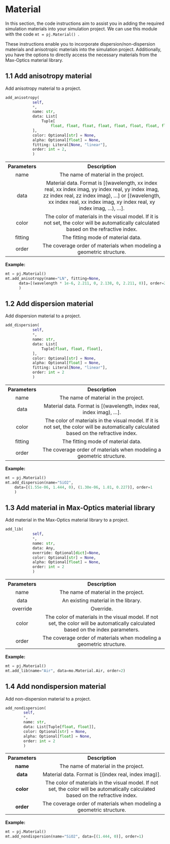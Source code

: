 

# Material

In this section, the code instructions aim to assist you in adding the required simulation materials into your simulation project. We can use this module with the code `mt = pj.Material() `. 

These instructions enable you to incorporate dispersion/non-dispersion materials and anisotropic materials into the simulation project. Additionally, you have the options to directly access the necessary materials from the Max-Optics material library.



## 1.1 Add anisotropy material

Add anisotropy material to a project.

```python
add_anisotropy(
            self,
            *,
            name: str,
            data: List[
                Tuple[
                    float, float, float, float, float, float, float, float, float, float, float, float, float, float, float, float, float, float, float],
            ],
            color: Optional[str] = None,
            alpha: Optional[float] = None,
            fitting: Literal[None, "linear"],
            order: int = 2,
   			)
```
 <table align="center">
  <tr>
    <th>Parameters</th>
    <th>Description</th>
  </tr>
  <tr>
    <td align="center">name</td>
    <td align="center">The name of material in the project.</td>
  </tr>
  <tr>
    <td align="center">data</td>
    <td align="center">Material data. Format is [(wavelength, xx index real, xx index imag, yy index real, yy index imag, zz index real, zz index imag), …] or [(wavelength, xx index real, xx index imag, xy index real, xy index imag, …), …].</td>
  </tr>
  <tr>
    <td align="center">color</td>
    <td align="center">The color of materials in the visual model. If it is not set, the color will be automatically calculated based on the refractive index.</td>
  </tr>
  <tr>
    <td align="center">fitting</td>
    <td align="center">The fitting mode of material data.</td>
  </tr>
  <tr>
    <td align="center">order</td>
    <td align="center">The coverage order of materials when modeling a geometric structure.
    </td>
  </tr>
</table>

**Example:** 

```python
mt = pj.Material()
mt.add_anisotropy(name="LN", fitting=None,
      data=[(wavelength * 1e-6, 2.211, 0, 2.138, 0, 2.211, 0)], order=2
      )
```



## 1.2 Add dispersion material

Add dispersion material to a project.

```python
add_dispersion(
            self,
            *,
            name: str,
            data: List[
                Tuple[float, float, float],
            ],
            color: Optional[str] = None,
            alpha: Optional[float] = None,
            fitting: Literal[None, "linear"],
            order: int = 2
			)
```
 <table align="center">
  <tr>
    <th>Parameters</th>
    <th>Description</th>
  </tr>
  <tr>
    <td align="center">name</td>
    <td align="center">The name of material in the project.</td>
  </tr>
  <tr>
    <td align="center">data</td>
    <td align="center">Material data. Format is [(wavelength, index real, index imag), …].</td>
  </tr>
  <tr>
    <td align="center">color</td>
    <td align="center">The color of materials in the visual model. If it is not set, the color will be automatically calculated based on the refractive index.</td>
  </tr>
  <tr>
    <td align="center">fitting</td>
    <td align="center">The fitting mode of material data.</td>
  </tr>
  <tr>
    <td align="center">order</td>
    <td align="center">The coverage order of materials when modeling a geometric structure.</td>
  </tr>
</table>


**Example:**

```python
mt = pj.Material()
mt.add_dispersion(name="SiO2",
    data=[(1.55e-06, 1.444, 0), (1.30e-06, 1.81, 0.227)], order=1
    )
```



## 1.3 Add material in Max-Optics material library

Add material in the Max-Optics material library to a project.

```python
add_lib(
            self,
            *,
            name: str,
            data: Any,
            override: Optional[dict]=None,
            color: Optional[str] = None,
            alpha: Optional[float] = None,
            order: int = 2
            )
```
 <table align="center">
  <tr>
    <th>Parameters</th>
    <th>Description</th>
  </tr>
  <tr>
    <td align="center">name</td>
    <td align="center">The name of material in the project.</td>
  </tr>
  <tr>
    <td align="center">data</td>
    <td align="center">An existing material in the library.</td>
  </tr>
  <tr>
    <td align="center">override</td>
    <td align="center">Override.</td>
  </tr>
  <tr>
    <td align="center">color</td>
    <td align="center">The color of materials in the visual model. If not set, the color will be automatically calculated based on the index parameters.</td>
  </tr>
  <tr>
    <td align="center">order</td>
    <td align="center">The coverage order of materials when modeling a geometric structure.</td>
  </tr>
</table>

**Example:**

```python
mt = pj.Material()
mt.add_lib(name="Air", data=mo.Material.Air, order=2)
```



## 1.4 Add nondispersion material

Add non-dispersion material to a project.

```python
add_nondispersion(
        self,
        *,
        name: str,
        data: List[Tuple[float, float]],
        color: Optional[str] = None,
        alpha: Optional[float] = None,
        order: int = 2
		)
```
 <table align="center">
  <tr>
    <th>Parameters</th>
    <th>Description</th>
  </tr>
  <tr>
    <td align="center"><strong>name</strong></td>
    <td align="center">The name of material in the project.</td>
  </tr>
  <tr>
    <td align="center"><strong>data</strong></td>
    <td align="center">Material data. Format is [(index real, index imag)].</td>
  </tr>
  <tr>
    <td align="center"><strong>color</strong></td>
    <td align="center">The color of materials in the visual model. If not set, the color will be automatically calculated based on the refractive index.</td>
  </tr>
  <tr>
    <td align="center"><strong>order</strong></td>
    <td align="center">The coverage order of materials when modeling a geometric structure.</td>
  </tr>
</table>


**Example:**

```python
mt = pj.Material()
mt.add_nondispersion(name="SiO2", data=[(1.444, 0)], order=1)
```



